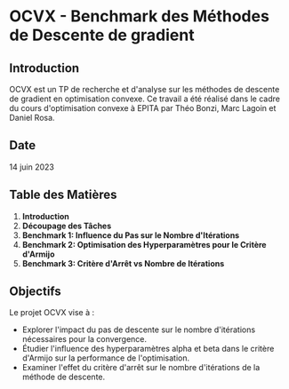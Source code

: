 # OCVX - Benchmark des Méthodes de Descente de gradient

## Introduction
OCVX est un TP de recherche et d'analyse sur les méthodes de descente de gradient en optimisation convexe. Ce travail a été réalisé dans le cadre du cours d'optimisation convexe à EPITA par Théo Bonzi, Marc Lagoin et Daniel Rosa.

## Date
14 juin 2023

## Table des Matières
1. **Introduction**
2. **Découpage des Tâches**
3. **Benchmark 1: Influence du Pas sur le Nombre d'Itérations**
4. **Benchmark 2: Optimisation des Hyperparamètres pour le Critère d'Armijo**
5. **Benchmark 3: Critère d'Arrêt vs Nombre de Itérations**

## Objectifs
Le projet OCVX vise à :
- Explorer l'impact du pas de descente sur le nombre d'itérations nécessaires pour la convergence.
- Étudier l'influence des hyperparamètres alpha et beta dans le critère d'Armijo sur la performance de l'optimisation.
- Examiner l'effet du critère d'arrêt sur le nombre d'itérations de la méthode de descente.
